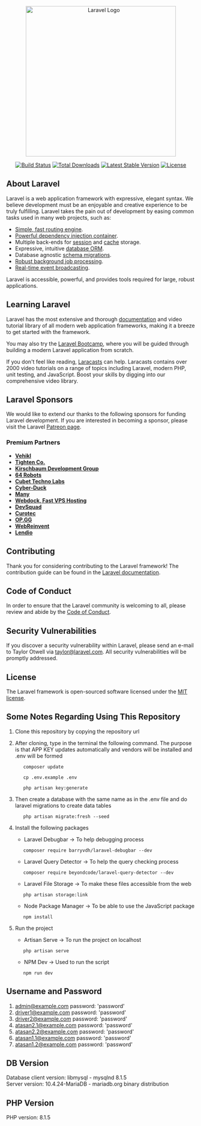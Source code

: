 <p align="center"><a href="https://laravel.com" target="_blank"><img src="https://raw.githubusercontent.com/laravel/art/master/logo-lockup/5%20SVG/2%20CMYK/1%20Full%20Color/laravel-logolockup-cmyk-red.svg" width="400" alt="Laravel Logo"></a></p>

<p align="center">
<a href="https://github.com/laravel/framework/actions"><img src="https://github.com/laravel/framework/workflows/tests/badge.svg" alt="Build Status"></a>
<a href="https://packagist.org/packages/laravel/framework"><img src="https://img.shields.io/packagist/dt/laravel/framework" alt="Total Downloads"></a>
<a href="https://packagist.org/packages/laravel/framework"><img src="https://img.shields.io/packagist/v/laravel/framework" alt="Latest Stable Version"></a>
<a href="https://packagist.org/packages/laravel/framework"><img src="https://img.shields.io/packagist/l/laravel/framework" alt="License"></a>
</p>

## About Laravel

Laravel is a web application framework with expressive, elegant syntax. We believe development must be an enjoyable and creative experience to be truly fulfilling. Laravel takes the pain out of development by easing common tasks used in many web projects, such as:

- [Simple, fast routing engine](https://laravel.com/docs/routing).
- [Powerful dependency injection container](https://laravel.com/docs/container).
- Multiple back-ends for [session](https://laravel.com/docs/session) and [cache](https://laravel.com/docs/cache) storage.
- Expressive, intuitive [database ORM](https://laravel.com/docs/eloquent).
- Database agnostic [schema migrations](https://laravel.com/docs/migrations).
- [Robust background job processing](https://laravel.com/docs/queues).
- [Real-time event broadcasting](https://laravel.com/docs/broadcasting).

Laravel is accessible, powerful, and provides tools required for large, robust applications.

## Learning Laravel

Laravel has the most extensive and thorough [documentation](https://laravel.com/docs) and video tutorial library of all modern web application frameworks, making it a breeze to get started with the framework.

You may also try the [Laravel Bootcamp](https://bootcamp.laravel.com), where you will be guided through building a modern Laravel application from scratch.

If you don't feel like reading, [Laracasts](https://laracasts.com) can help. Laracasts contains over 2000 video tutorials on a range of topics including Laravel, modern PHP, unit testing, and JavaScript. Boost your skills by digging into our comprehensive video library.

## Laravel Sponsors

We would like to extend our thanks to the following sponsors for funding Laravel development. If you are interested in becoming a sponsor, please visit the Laravel [Patreon page](https://patreon.com/taylorotwell).

### Premium Partners

- **[Vehikl](https://vehikl.com/)**
- **[Tighten Co.](https://tighten.co)**
- **[Kirschbaum Development Group](https://kirschbaumdevelopment.com)**
- **[64 Robots](https://64robots.com)**
- **[Cubet Techno Labs](https://cubettech.com)**
- **[Cyber-Duck](https://cyber-duck.co.uk)**
- **[Many](https://www.many.co.uk)**
- **[Webdock, Fast VPS Hosting](https://www.webdock.io/en)**
- **[DevSquad](https://devsquad.com)**
- **[Curotec](https://www.curotec.com/services/technologies/laravel/)**
- **[OP.GG](https://op.gg)**
- **[WebReinvent](https://webreinvent.com/?utm_source=laravel&utm_medium=github&utm_campaign=patreon-sponsors)**
- **[Lendio](https://lendio.com)**

## Contributing

Thank you for considering contributing to the Laravel framework! The contribution guide can be found in the [Laravel documentation](https://laravel.com/docs/contributions).

## Code of Conduct

In order to ensure that the Laravel community is welcoming to all, please review and abide by the [Code of Conduct](https://laravel.com/docs/contributions#code-of-conduct).

## Security Vulnerabilities

If you discover a security vulnerability within Laravel, please send an e-mail to Taylor Otwell via [taylor@laravel.com](mailto:taylor@laravel.com). All security vulnerabilities will be promptly addressed.

## License

The Laravel framework is open-sourced software licensed under the [MIT license](https://opensource.org/licenses/MIT).

## Some Notes Regarding Using This Repository 
 1. Clone this repository by copying the repository url 
  
 2. After cloning, type in the terminal the following command. The purpose is that APP KEY updates automatically and vendors will be installed and .env will be formed 
      ```shell
         composer update 
      ```    
      ```shell 
         cp .env.example .env 
      ```    
      ```shell 
         php artisan key:generate 
      ``` 
 3. Then create a database with the same name as in the .env file and do laravel migrations to create data tables
      ```shell
         php artisan migrate:fresh --seed
      ``` 
 4. Install the following packages 
     - Laravel Debugbar -> To help debugging process 
      ```shell 
         composer require barryvdh/laravel-debugbar --dev 
      ``` 
     - Laravel Query Detector -> To help the query checking process 
      ```shell 
         composer require beyondcode/laravel-query-detector --dev 
      ```
     - Laravel File Storage -> To make these files accessible from the web
      ```shell
         php artisan storage:link
      ```
     - Node Package Manager -> To be able to use the JavaScript package
      ```shell
         npm install
      ```
 5. Run the project
     - Artisan Serve -> To run the project on localhost
      ```shell
         php artisan serve
      ```
     - NPM Dev -> Used to run the script
      ```shell
         npm run dev
      ```

## Username and Password
1. admin@example.com password: 'password'
2. driver1@example.com password: 'password'
3. driver2@example.com password: 'password'
4. atasan2.1@example.com password: 'password'
5. atasan2.2@example.com password: 'password'
6. atasan1.1@example.com password: 'password'
7. atasan1.2@example.com password: 'password'

## DB Version
Database client version: libmysql - mysqlnd 8.1.5</br>
Server version: 10.4.24-MariaDB - mariadb.org binary distribution

## PHP Version
PHP version: 8.1.5